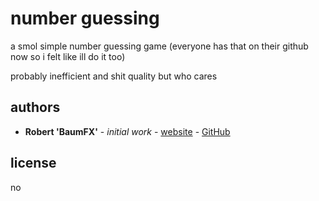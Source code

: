 # number guessing

a smol simple number guessing game (everyone has that on their github now so i felt like ill do it too)

probably inefficient and shit quality but who cares

## authors

* **Robert 'BaumFX'** - *initial work* - [website](https://baumfx.xyz) - [GitHub](https://github.com/BaumFX)

## license
no

